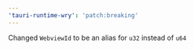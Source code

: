 ```yaml
---
'tauri-runtime-wry': 'patch:breaking'
---
```


Changed `WebviewId` to be an alias for `u32` instead of `u64`
